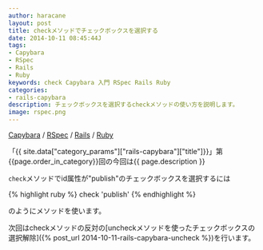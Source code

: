 ```yaml
---
author: haracane
layout: post
title: checkメソッドでチェックボックスを選択する
date: 2014-10-11 08:45:44J
tags:
- Capybara
- RSpec
- Rails
- Ruby
keywords: check Capybara 入門 RSpec Rails Ruby
categories:
- rails-capybara
description: チェックボックスを選択するcheckメソッドの使い方を説明します。
image: rspec.png
---
```

<!-- tag_links -->
[Capybara](/tags/capybara/) / [RSpec](/tags/rspec/) / [Rails](/tags/rails/) / [Ruby](/tags/ruby/)

<!-- content -->
「{{ site.data["category_params"]["rails-capybara"]["title"]}}」第{{page.order_in_category}}回の今回は{{ page.description }}

`check`メソッドでid属性が"publish"のチェックボックスを選択するには

{% highlight ruby %}
check 'publish'
{% endhighlight %}

のようにメソッドを使います。

次回はcheckメソッドの反対の[uncheckメソッドを使ったチェックボックスの選択解除]({% post_url 2014-10-11-rails-capybara-uncheck %})を行います。
